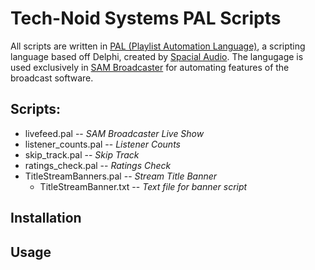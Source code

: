 # Tech-Noid Systems PAL Scripts

All scripts are written in [PAL (Playlist Automation Language)][1], a scripting language based off Delphi, created by [Spacial Audio][2].  The langugage is used exclusively in [SAM Broadcaster][3] for automating features of the broadcast software.

## Scripts:
* livefeed.pal --  _SAM Broadcaster Live Show_
* listener_counts.pal  -- _Listener Counts_
* skip_track.pal  --  _Skip Track_
* ratings_check.pal  --  _Ratings Check_
* TitleStreamBanners.pal  --  _Stream Title Banner_
  * TitleStreamBanner.txt  -- _Text file for banner script_

## Installation


## Usage

[1]: http://support.spacialaudio.com/wiki/PAL_%28Playlist_Automation_Language%29
[2]: http://spacial.com/
[3]: http://spacial.com/sam-broadcaster-pro/
